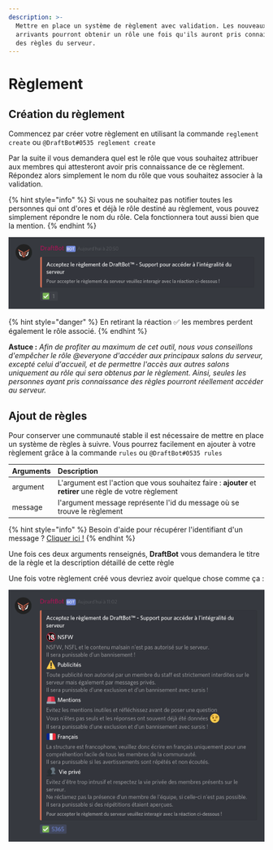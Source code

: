```yaml
---
description: >-
  Mettre en place un système de règlement avec validation. Les nouveaux
  arrivants pourront obtenir un rôle une fois qu'ils auront pris connaissance
  des règles du serveur.
---
```


# Règlement

## Création du règlement

Commencez par créer votre règlement en utilisant la commande `reglement create` ou `@DraftBot#0535 reglement create`

Par la suite il vous demandera quel est le rôle que vous souhaitez attribuer aux membres qui attesteront avoir pris connaissance de ce règlement. Répondez alors simplement le nom du rôle que vous souhaitez associer à la validation.

{% hint style="info" %}
Si vous ne souhaitez pas notifier toutes les personnes qui ont d'ores et déjà le rôle destiné au règlement, vous pouvez simplement répondre le nom du rôle. Cela fonctionnera tout aussi bien que la mention.
{% endhint %}

![Exemple de r&#xE8;glement apr&#xE8;s cr&#xE9;ation](../.gitbook/assets/reglement.png)

{% hint style="danger" %}
En retirant la réaction ✅ les membres perdent également le rôle associé.
{% endhint %}

**Astuce :** _Afin de profiter au maximum de cet outil, nous vous conseillons d'empêcher le rôle @everyone d'accéder aux principaux salons du serveur, excepté celui d'accueil, et de permettre l'accès aux autres salons uniquement au rôle qui sera obtenus par le règlement. Ainsi, seules les personnes ayant pris connaissance des règles pourront réellement accéder au serveur._ 

## Ajout de règles

Pour conserver une communauté stable il est nécessaire de mettre en place un système de règles à suivre. Vous pourrez facilement en ajouter à votre règlement grâce à la commande `rules` ou `@DraftBot#0535 rules`

| Arguments | Description |
| :--- | :--- |
| argument | L'argument est l'action que vous souhaitez faire : **ajouter** et **retirer** une règle de votre règlement |
| message | I'argument message représente l'id du message où se trouve le règlement  |

{% hint style="info" %}
Besoin d'aide pour récupérer l'identifiant d'un message ? [Cliquer ici !](../autres/recuperer-un-identifiant.md#message)
{% endhint %}

Une fois ces deux arguments renseignés, **DraftBot** vous demandera le titre de la règle et la description détaillé de cette règle 

Une fois votre règlement créé vous devriez avoir quelque chose comme ça :

![](../.gitbook/assets/rules.png)

